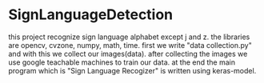 # SignLanguageDetection
this project recognize sign language alphabet except j and z.
the libraries are opencv, cvzone, numpy, math, time.
first we write "data collection.py" and with this we collect our images(data). after collecting the images we use google teachable machines to train our data. 
at the end the main program which is "Sign Language Recogizer" is written using keras-model.
